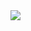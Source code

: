 <a href="https://visitcount.itsvg.in">
  <img src="[https://visitcount.itsvg.in/api?id=RIPPER144&label=Profile%20Views&color=7&icon=2&pretty=true](https://visitcount.itsvg.in/api?id=RIPPER144&label=Profile%20Views&color=7&icon=2&pretty=true)](https://visitcount.itsvg.in)" />
</a>
